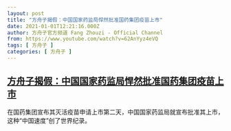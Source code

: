 ```yaml
---
layout: post
title: "方舟子揭假：中国国家药监局悍然批准国药集团疫苗上市"
date: 2021-01-01T12:21:16.000Z
author: 方舟子官方频道 Fang Zhouzi - Official Channel
from: https://www.youtube.com/watch?v=62AnYyz4eVQ
tags: [ 方舟子 ]
categories: [ 方舟子 ]
---
```

<!--1609503676000-->
[方舟子揭假：中国国家药监局悍然批准国药集团疫苗上市](https://www.youtube.com/watch?v=62AnYyz4eVQ)
------

<div>
在国药集团宣布其灭活疫苗申请上市第二天，中国国家药监局就宣布批准其上市，这种“中国速度”创了世界纪录。
</div>
